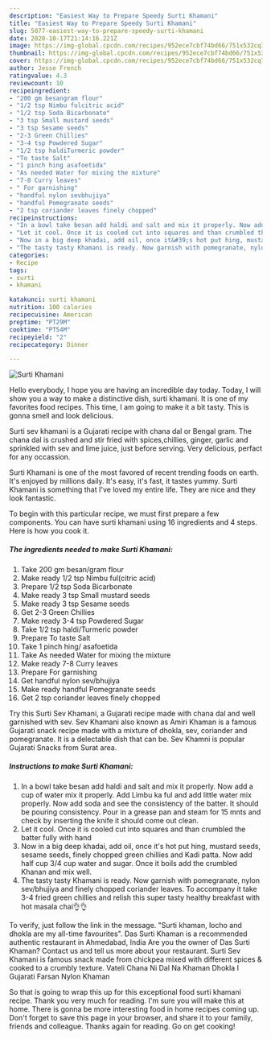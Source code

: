 ```yaml
---
description: "Easiest Way to Prepare Speedy Surti Khamani"
title: "Easiest Way to Prepare Speedy Surti Khamani"
slug: 5077-easiest-way-to-prepare-speedy-surti-khamani
date: 2020-10-17T21:14:16.221Z
image: https://img-global.cpcdn.com/recipes/952ece7cbf74bd66/751x532cq70/surti-khamani-recipe-main-photo.jpg
thumbnail: https://img-global.cpcdn.com/recipes/952ece7cbf74bd66/751x532cq70/surti-khamani-recipe-main-photo.jpg
cover: https://img-global.cpcdn.com/recipes/952ece7cbf74bd66/751x532cq70/surti-khamani-recipe-main-photo.jpg
author: Jesse French
ratingvalue: 4.3
reviewcount: 10
recipeingredient:
- "200 gm besangram flour"
- "1/2 tsp Nimbu fulcitric acid"
- "1/2 tsp Soda Bicarbonate"
- "3 tsp Small mustard seeds"
- "3 tsp Sesame seeds"
- "2-3 Green Chillies"
- "3-4 tsp Powdered Sugar"
- "1/2 tsp haldiTurmeric powder"
- "To taste Salt"
- "1 pinch hing asafoetida"
- "As needed Water for mixing the mixture"
- "7-8 Curry leaves"
- " For garnishing"
- "handful nylon sevbhujiya"
- "handful Pomegranate seeds"
- "2 tsp coriander leaves finely chopped"
recipeinstructions:
- "In a bowl take besan add haldi and salt and mix it properly. Now add a cup of water mix it properly. Add Limbu ka ful and add little water mix properly. Now add soda and see the consistency of the batter. It should be pouring consistency. Pour in a grease pan and steam for 15 mnts and check by inserting the knife it should come out clean."
- "Let it cool. Once it is cooled cut into squares and than crumbled the batter fully with hand"
- "Now in a big deep khadai, add oil, once it&#39;s hot put hing, mustard seeds, sesame seeds, finely chopped green chillies and Kadi patta. Now add half cup 3/4 cup water and sugar. Once it boils add the crumbled Khanan and mix well."
- "The tasty tasty Khamani is ready. Now garnish with pomegranate, nylon sev/bhujiya and finely chopped coriander leaves. To accompany it take 3-4 fried green chillies and relish this super tasty healthy breakfast with hot masala chai👌👌"
categories:
- Recipe
tags:
- surti
- khamani

katakunci: surti khamani 
nutrition: 100 calories
recipecuisine: American
preptime: "PT29M"
cooktime: "PT54M"
recipeyield: "2"
recipecategory: Dinner

---
```



![Surti Khamani](https://img-global.cpcdn.com/recipes/952ece7cbf74bd66/751x532cq70/surti-khamani-recipe-main-photo.jpg)

Hello everybody, I hope you are having an incredible day today. Today, I will show you a way to make a distinctive dish, surti khamani. It is one of my favorites food recipes. This time, I am going to make it a bit tasty. This is gonna smell and look delicious.

Surti sev khamani is a Gujarati recipe with chana dal or Bengal gram. The chana dal is crushed and stir fried with spices,chillies, ginger, garlic and sprinkled with sev and lime juice, just before serving. Very delicious, perfact for any occassion.

Surti Khamani is one of the most favored of recent trending foods on earth. It's enjoyed by millions daily. It's easy, it's fast, it tastes yummy. Surti Khamani is something that I've loved my entire life. They are nice and they look fantastic.


To begin with this particular recipe, we must first prepare a few components. You can have surti khamani using 16 ingredients and 4 steps. Here is how you cook it.

<!--inarticleads1-->

##### The ingredients needed to make Surti Khamani:

1. Take 200 gm besan/gram flour
1. Make ready 1/2 tsp Nimbu ful(citric acid)
1. Prepare 1/2 tsp Soda Bicarbonate
1. Make ready 3 tsp Small mustard seeds
1. Make ready 3 tsp Sesame seeds
1. Get 2-3 Green Chillies
1. Make ready 3-4 tsp Powdered Sugar
1. Take 1/2 tsp haldi/Turmeric powder
1. Prepare To taste Salt
1. Take 1 pinch hing/ asafoetida
1. Take As needed Water for mixing the mixture
1. Make ready 7-8 Curry leaves
1. Prepare  For garnishing
1. Get handful nylon sev/bhujiya
1. Make ready handful Pomegranate seeds
1. Get 2 tsp coriander leaves finely chopped


Try this Surti Sev Khamani, a Gujarati recipe made with chana dal and well garnished with sev. Sev Khamani also known as Amiri Khaman is a famous Gujarati snack recipe made with a mixture of dhokla, sev, coriander and pomegranate. It is a delectable dish that can be. Sev Khamni is popular Gujarati Snacks from Surat area. 

<!--inarticleads2-->

##### Instructions to make Surti Khamani:

1. In a bowl take besan add haldi and salt and mix it properly. Now add a cup of water mix it properly. Add Limbu ka ful and add little water mix properly. Now add soda and see the consistency of the batter. It should be pouring consistency. Pour in a grease pan and steam for 15 mnts and check by inserting the knife it should come out clean.
1. Let it cool. Once it is cooled cut into squares and than crumbled the batter fully with hand
1. Now in a big deep khadai, add oil, once it&#39;s hot put hing, mustard seeds, sesame seeds, finely chopped green chillies and Kadi patta. Now add half cup 3/4 cup water and sugar. Once it boils add the crumbled Khanan and mix well.
1. The tasty tasty Khamani is ready. Now garnish with pomegranate, nylon sev/bhujiya and finely chopped coriander leaves. To accompany it take 3-4 fried green chillies and relish this super tasty healthy breakfast with hot masala chai👌👌


To verify, just follow the link in the message. &#34;Surti khaman, locho and dhokla are my all-time favourites&#34;. Das Surti Khaman is a recommended authentic restaurant in Ahmedabad, India Are you the owner of Das Surti Khaman? Contact us and tell us more about your restaurant. Surti Sev Khamani is famous snack made from chickpea mixed with different spices &amp; cooked to a crumbly texture. Vateli Chana Ni Dal Na Khaman Dhokla I Gujarati Farsan Nylon Khaman 

So that is going to wrap this up for this exceptional food surti khamani recipe. Thank you very much for reading. I'm sure you will make this at home. There is gonna be more interesting food in home recipes coming up. Don't forget to save this page in your browser, and share it to your family, friends and colleague. Thanks again for reading. Go on get cooking!
